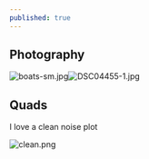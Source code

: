 ```yaml
---
published: true
---
```

## Photography

![boats-sm.jpg]({{site.baseurl}}/media/boats-sm.jpg)![DSC04455-1.jpg]({{site.baseurl}}/media/DSC04455-1.jpg)

## Quads

I love a clean noise plot

![clean.png]({{site.baseurl}}/media/clean.png)

